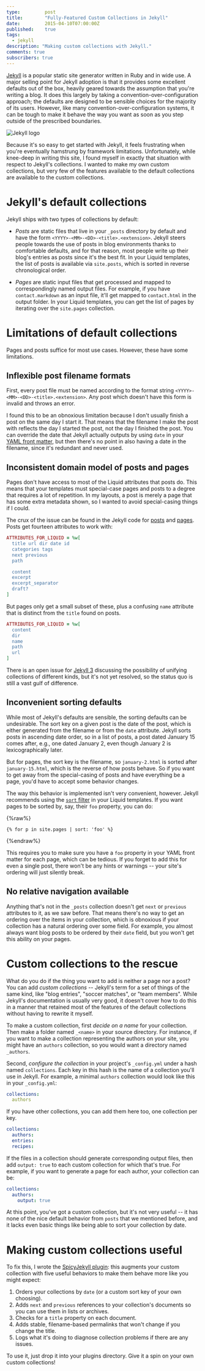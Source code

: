 ```yaml
---
type:         post
title:        "Fully-Featured Custom Collections in Jekyll"
date:         2015-04-10T07:00:00Z
published:    true
tags:
  - jekyll
description: "Making custom collections with Jekyll."
comments: true
subscribers: true
---
```


[Jekyll](https://github.com/jekyll/jekyll) is a popular static site generator written in Ruby and in wide use. A major selling point for Jekyll adoption is that it provides some excellent defaults out of the box, heavily geared towards the assumption that you're writing a blog. It does this largely by taking a convention-over-configuration approach; the defaults are designed to be sensible choices for the majority of its users. However, like many convention-over-configuration systems, it can be tough to make it behave the way you want as soon as you step outside of the prescribed boundaries.

![Jekyll logo](http://jekyllrb.com/img/logo-2x.png)

Because it's so easy to get started with Jekyll, it feels frustrating when you're eventually hamstrung by framework limitations. Unfortunately, while knee-deep in writing this site, I found myself in exactly that situation with respect to Jekyll's collections. I wanted to make my own custom collections, but very few of the features available to the default collections are available to the custom collections.

# Jekyll's default collections

Jekyll ships with two types of collections by default:

* _Posts_ are static files that live in your `_posts` directory by default and have the form `<YYYY>-<MM>-<DD>-<title>.<extension>`. Jekyll steers people towards the use of posts in blog environments thanks to comfortable defaults, and for that reason, most people write up their blog's entries as posts since it's the best fit. In your Liquid templates, the list of posts is available via `site.posts`, which is sorted in reverse chronological order.

* _Pages_ are static input files that get processed and mapped to correspondingly named output files. For example, if you have `contact.markdown` as an input file, it'll get mapped to `contact.html` in the output folder. In your Liquid templates, you can get the list of pages by iterating over the `site.pages` collection.

# Limitations of default collections

Pages and posts suffice for most use cases. However, these have some limitations.

## Inflexible post filename formats

First, every post file must be named according to the format string `<YYYY>-<MM>-<DD>-<title>.<extension>`. Any post which doesn't have this form is invalid and throws an error.

I found this to be an obnoxious limitation because I don't usually finish a post on the same day I start it. That means that the filename I make the post with reflects the day I started the post, not the day I finished the post. You can override the date that Jekyll actually outputs by using `date` in your [YAML front matter](http://jekyllrb.com/docs/frontmatter/), but then there's no point in also having a date in the filename, since it's redundant and never used.

## Inconsistent domain model of posts and pages

Pages don't have access to most of the Liquid attributes that posts do. This means that your templates must special-case pages and posts to a degree that requires a lot of repetition. In my layouts, a post is merely a page that has some extra metadata shown, so I wanted to avoid special-casing things if I could.

The crux of the issue can be found in the Jekyll code for [posts](https://github.com/jekyll/jekyll/blob/0d1586a5c471d322a79177e3e9c2f5813c697c32/lib/jekyll/post.rb#L9-L28) and [pages](https://github.com/jekyll/jekyll/blob/0d1586a5c471d322a79177e3e9c2f5813c697c32/lib/jekyll/page.rb#L10-L17). Posts get fourteen attributes to work with:

~~~ruby
ATTRIBUTES_FOR_LIQUID = %w[
  title url dir date id
  categories tags
  next previous
  path

  content
  excerpt
  excerpt_separator
  draft?
]
~~~

But pages only get a small subset of these, plus a confusing `name` attribute that is distinct from the `title` found on posts.

~~~ruby
ATTRIBUTES_FOR_LIQUID = %w[
  content
  dir
  name
  path
  url
]
~~~

There is an open issue for [Jekyll 3](https://github.com/jekyll/jekyll/issues/3169) discussing the possibility of unifying collections of different kinds, but it's not yet resolved, so the status quo is still a vast gulf of difference.

## Inconvenient sorting defaults

While most of Jekyll's defaults are sensible, the sorting defaults can be undesirable. The sort key on a given post is the date of the post, which is either generated from the filename or from the `date` attribute. Jekyll sorts posts in ascending date order, so in a list of posts, a post dated January 15 comes after, e.g., one dated January 2, even though January 2 is lexicographically later.

But for pages, the sort key is the filename, so `january-2.html` is sorted after `january-15.html`, which is the reverse of how posts behave. So if you want to get away from the special-casing of posts and have everything be a page, you'd have to accept some behavior changes.

The way this behavior is implemented isn't very convenient, however. Jekyll recommends using the [`sort` filter](http://jekyllrb.com/docs/templates/) in your Liquid templates. If you want pages to be sorted by, say, their `foo` property, you can do:

{%raw%}
~~~liquid
{% for p in site.pages | sort: 'foo' %}
~~~
{%endraw%}

This requires you to make sure you have a `foo` property in your YAML front matter for each page, which can be tedious. If you forget to add this for even a single post, there won't be any hints or warnings -- your site's ordering will just silently break.

## No relative navigation available

Anything that's not in the `_posts` collection doesn't get `next` or `previous` attributes to it, as we saw before. That means there's no way to get an ordering over the items in your collection, which is obnoxious if your collection has a natural ordering over some field. For example, you almost always want blog posts to be ordered by their `date` field, but you won't get this ability on your pages.

# Custom collections to the rescue

What do you do if the thing you want to add is neither a page nor a post? You can add _custom collections_ -- Jekyll's term for a set of things of the same kind, like "blog entries", "soccer matches", or "team members". While Jekyll's documentation is usually very good, it doesn't cover how to do this in a manner that retained most of the features of the default collections without having to rewrite it myself.

To make a custom collection, first _decide on a name_ for your collection. Then make a folder named `_<name>` in your source directory. For instance, if you want to make a collection representing the authors on your site, you might have an `authors` collection, so you would want a directory named `_authors`.

Second, _configure the collection_ in your project's `_config.yml` under a hash named `collections`. Each key in this hash is the name of a collection you'll use in Jekyll. For example, a minimal `authors` collection would look like this in your `_config.yml`:

```yaml
collections:
  authors
```

If you have other collections, you can add them here too, one collection per key.

```yaml
collections:
  authors:
  entries:
  recipes:
```

If the files in a collection should generate corresponding output files, then add `output: true` to each custom collection for which that's true. For example, if you want to generate a page for each author, your collection can be:

```yaml
collections:
  authors:
    output: true
```

At this point, you've got a custom collection, but it's not very useful -- it has none of the nice default behavior from `posts` that we mentioned before, and it lacks even basic things like being able to sort your collection by date.

# Making custom collections useful

To fix this, I wrote the [SpicyJekyll plugin](https://github.com/fj/spicy-jekyll): this augments your custom collection with five useful behaviors to make them behave more like you might expect:

1. Orders your collections by `date` (or a custom sort key of your own choosing).
2. Adds `next` and `previous` references to your collection's documents so you can use them in lists or archives.
3. Checks for a `title` property on each document.
4. Adds stable, filename-based permalinks that won't change if you change the title.
5. Logs what it's doing to diagnose collection problems if there are any issues.

To use it, just drop it into your plugins directory. Give it a spin on your own custom collections!
